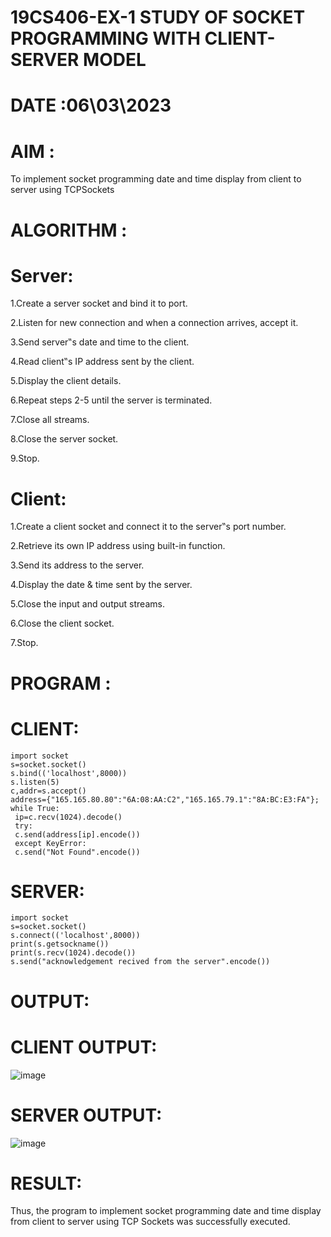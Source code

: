 # 19CS406-EX-1 STUDY OF SOCKET PROGRAMMING WITH CLIENT-SERVER MODEL
# DATE :06\03\2023
# AIM :
To implement socket programming date and time display from client to server using TCPSockets

# ALGORITHM :
# Server:

1.Create a server socket and bind it to port.

2.Listen for new connection and when a connection arrives, accept it.

3.Send server‟s date and time to the client.

4.Read client‟s IP address sent by the client.

5.Display the client details.

6.Repeat steps 2-5 until the server is terminated.

7.Close all streams.

8.Close the server socket.

9.Stop.
# Client:
1.Create a client socket and connect it to the server‟s port number.

2.Retrieve its own IP address using built-in function.

3.Send its address to the server.

4.Display the date & time sent by the server.

5.Close the input and output streams.

6.Close the client socket.

7.Stop.
# PROGRAM :
# CLIENT:
```
import socket
s=socket.socket()
s.bind(('localhost',8000))
s.listen(5)
c,addr=s.accept()
address={"165.165.80.80":"6A:08:AA:C2","165.165.79.1":"8A:BC:E3:FA"};
while True:
 ip=c.recv(1024).decode()
 try:
 c.send(address[ip].encode())
 except KeyError:
 c.send("Not Found".encode())
 ```
# SERVER:
```
import socket
s=socket.socket()
s.connect(('localhost',8000))
print(s.getsockname())
print(s.recv(1024).decode())
s.send("acknowledgement recived from the server".encode())
```
# OUTPUT:
# CLIENT OUTPUT:
![image](https://github.com/MohammedMuzammil13/19CS406-EX-1/assets/119291664/8d4459d2-c973-4485-addf-cf0de2d9c502)

# SERVER OUTPUT:
![image](https://github.com/MohammedMuzammil13/19CS406-EX-1/assets/119291664/e23d9ee1-9de5-4f7b-b2fd-fe1340078049)

# RESULT:
Thus, the program to implement socket programming date and time display from client to server using TCP Sockets was successfully executed.
